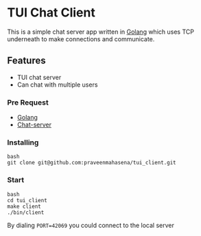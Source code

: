 # TUI Chat Client

This is a simple chat server app written in [Golang](https://go.dev/dl/) which uses TCP underneath to make connections and communicate.



## Features
- TUI chat server
- Can chat with multiple users

### Pre Request
- [Golang](https://go.dev/dl/)
- [Chat-server](https://github.com/praveenmahasena/tui_chat_server)

### Installing

```
bash
git clone git@github.com:praveenmahasena/tui_client.git
```

### Start
```
bash
cd tui_client
make client
./bin/client
```

By dialing `PORT=42069` you could connect to the local server
